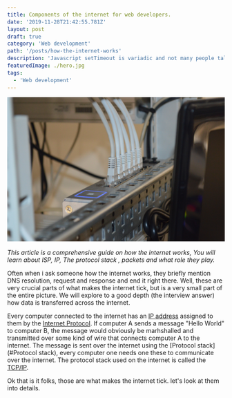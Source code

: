 ```yaml
---
title: Components of the internet for web developers.
date: '2019-11-28T21:42:55.781Z'
layout: post
draft: true
category: 'Web development'
path: '/posts/how-the-internet-works'
description: 'Javascript setTimeout is variadic and not many people talk about it'
featuredImage: ./hero.jpg
tags:
  - 'Web development'
---
```



![Internet router](./hero.jpg)

_This article is a comprehensive guide on how the internet works, You will learn about ISP, IP, The protocol stack , packets and what role they play._

Often when i ask someone how the internet works, they briefly mention DNS resolution, request and response and end it right there. Well, these are very crucial 
parts of what makes the internet tick, but is a very small part of the entire picture. We will explore to a good depth (the interview answer) how data is transferred across the internet.


Every computer connected to the internet has an [IP address](#IP-Address) assigned to them by the [Internet Protocol](#Internet-Protocol). If computer A sends a message "Hello World" to 
computer B, the message would obviously be marhshalled and transmitted over some kind of wire that connects computer A to the internet. The message is sent over the internet using the 
[Protocol stack](#Protocol stack), every computer one needs one these to communicate over the internet. The protocol stack used on the internet is called the [TCP/IP](#TCP/IP).

Ok that is it folks, those are what makes the internet tick. let's look at them into details.





